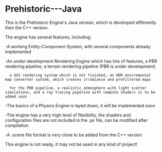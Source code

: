 # Prehistoric---Java
This is the Prehistoric Engine's Java version, which is developed differently then the C++ version.

The engine has several features, including:
  
  -A working Entity-Component-System, with several components already implemented
  
  -An under-development Rendering Engine which has lots of features, a PBR rendering pipeline, a terrain rendering pipeline (PBR is under development)
      
      a GUI rendering system which is not finished, an HDR enviromental map converter system, which creates irradiance and prefiltered maps
      
      for the PBR pipeline, a realistic atmosphere with light scatter simulations, and a ray tracing pipeline with compute shaders is to be added soon
  
  -The basics of a Physics Engine is layed down, it will be implemented soon
  
  -The engine has a very high level of flexibility, the shaders and configuration files are not included in the .jar file, can be modified after compilation
  
  -A .scene file format is very close to be added from the C++ version
  
This engine is not ready, it may not be used in any kind of project!
